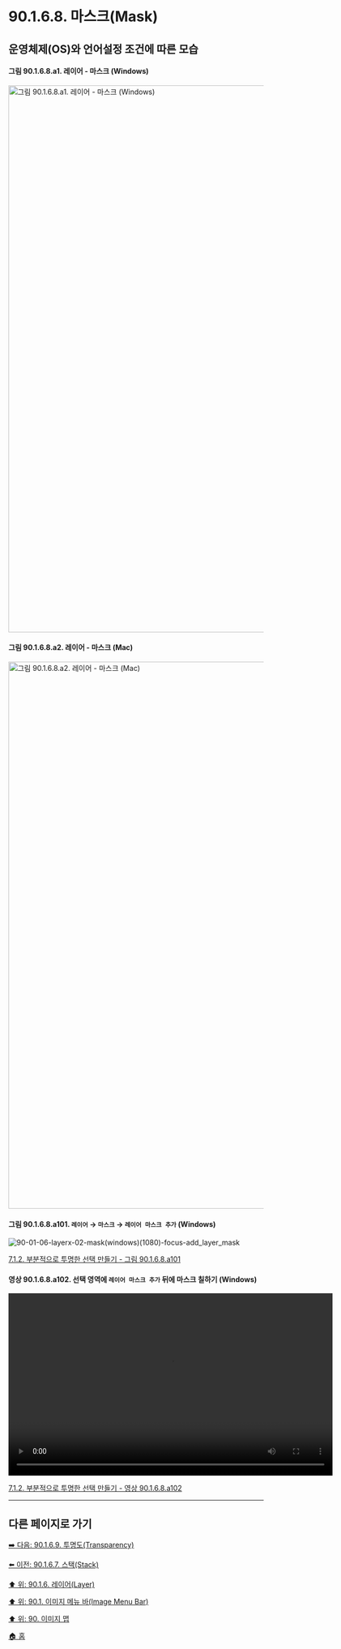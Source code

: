 # 90.1.6.8. 마스크(Mask)
## 운영체제(OS)와 언어설정 조건에 따른 모습
#### 그림 90.1.6.8.a1. 레이어 - 마스크 (Windows)
<img width="1080" alt="그림 90.1.6.8.a1. 레이어 - 마스크 (Windows)" environment="MacOS:Sonoma 14.2.1 GIMP 2.10.36" src="https://github.com/wonder13662/gimp/assets/15767104/37fc1ac0-5ec0-400e-aa46-77272ddfd344">

#### 그림 90.1.6.8.a2. 레이어 - 마스크 (Mac)
<img width="1080" alt="그림 90.1.6.8.a2. 레이어 - 마스크 (Mac)" environment="MacOS:Sonoma 14.2.1 GIMP 2.10.36" src="https://github.com/wonder13662/gimp/assets/15767104/985388ec-a8d7-4712-9880-4dae2954a20e">

<a id="90-01-06-08-a101"></a>

#### 그림 90.1.6.8.a101. `레이어` → `마스크` → `레이어 마스크 추가` (Windows)
![90-01-06-layerx-02-mask(windows)(1080)-focus-add_layer_mask](https://github.com/wonder13662/gimp/assets/15767104/8cf43c8a-2b13-4273-97ec-cd326080347c)

[7.1.2. 부분적으로 투명한 선택 만들기 - 그림 90.1.6.8.a101](./07-01-02-making_a_selection_partially_transparent.md#90-01-06-08-a101)

<a id="90-01-06-08-a102"></a>

#### 영상 90.1.6.8.a102. 선택 영역에 `레이어 마스크 추가` 뒤에 마스크 칠하기 (Windows)
<video controls="controls" width="640" height="360" environment="MacOS:Sonoma 14.2.1 GIMP 2.10.36" src="https://github.com/wonder13662/gimp/assets/15767104/b33bf497-251b-4cb7-828b-22c37908be97"></video>

[7.1.2. 부분적으로 투명한 선택 만들기 - 영상 90.1.6.8.a102](./07-01-02-making_a_selection_partially_transparent.md#90-01-06-08-a102)

***

## 다른 페이지로 가기

[➡️ 다음: 90.1.6.9. 투명도(Transparency)](./90-01-06-09-00-transparency.md)

[⬅️ 이전: 90.1.6.7. 스택(Stack)](./90-01-06-07-stack.md)

[⬆️ 위: 90.1.6. 레이어(Layer)](./90-01-06-00-layer.md)

[⬆️ 위: 90.1. 이미지 메뉴 바(Image Menu Bar)](./90-01-00-image-menu-bar.md)

[⬆️ 위: 90. 이미지 맵](./90-00-image-map.md)

[🏠 홈](./00-home.md)
